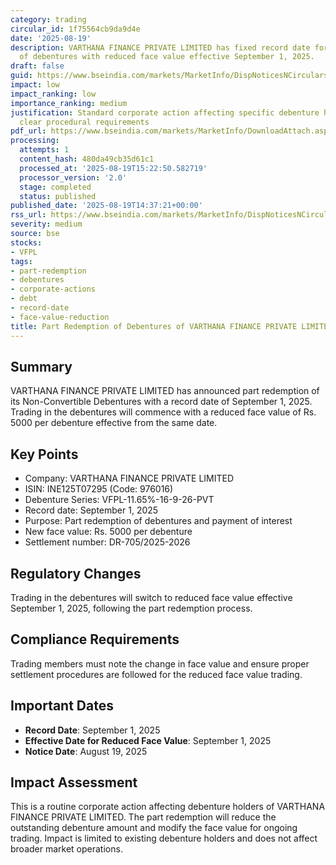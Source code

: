 ```yaml
---
category: trading
circular_id: 1f75564cb9da9d4e
date: '2025-08-19'
description: VARTHANA FINANCE PRIVATE LIMITED has fixed record date for part redemption
  of debentures with reduced face value effective September 1, 2025.
draft: false
guid: https://www.bseindia.com/markets/MarketInfo/DispNoticesNCirculars.aspx?Noticeid={1297D497-D179-40DA-8B98-4AC033E5B964}&noticeno=20250819-49&dt=08/19/2025&icount=49&totcount=52&flag=0
impact: low
impact_ranking: low
importance_ranking: medium
justification: Standard corporate action affecting specific debenture holders with
  clear procedural requirements
pdf_url: https://www.bseindia.com/markets/MarketInfo/DownloadAttach.aspx?id=20250819-49&attachedId=
processing:
  attempts: 1
  content_hash: 480da49cb35d61c1
  processed_at: '2025-08-19T15:22:50.582719'
  processor_version: '2.0'
  stage: completed
  status: published
published_date: '2025-08-19T14:37:21+00:00'
rss_url: https://www.bseindia.com/markets/MarketInfo/DispNoticesNCirculars.aspx?Noticeid={1297D497-D179-40DA-8B98-4AC033E5B964}&noticeno=20250819-49&dt=08/19/2025&icount=49&totcount=52&flag=0
severity: medium
source: bse
stocks:
- VFPL
tags:
- part-redemption
- debentures
- corporate-actions
- debt
- record-date
- face-value-reduction
title: Part Redemption of Debentures of VARTHANA FINANCE PRIVATE LIMITED
---
```


## Summary

VARTHANA FINANCE PRIVATE LIMITED has announced part redemption of its Non-Convertible Debentures with a record date of September 1, 2025. Trading in the debentures will commence with a reduced face value of Rs. 5000 per debenture effective from the same date.

## Key Points

- Company: VARTHANA FINANCE PRIVATE LIMITED
- ISIN: INE125T07295 (Code: 976016)
- Debenture Series: VFPL-11.65%-16-9-26-PVT
- Record date: September 1, 2025
- Purpose: Part redemption of debentures and payment of interest
- New face value: Rs. 5000 per debenture
- Settlement number: DR-705/2025-2026

## Regulatory Changes

Trading in the debentures will switch to reduced face value effective September 1, 2025, following the part redemption process.

## Compliance Requirements

Trading members must note the change in face value and ensure proper settlement procedures are followed for the reduced face value trading.

## Important Dates

- **Record Date**: September 1, 2025
- **Effective Date for Reduced Face Value**: September 1, 2025
- **Notice Date**: August 19, 2025

## Impact Assessment

This is a routine corporate action affecting debenture holders of VARTHANA FINANCE PRIVATE LIMITED. The part redemption will reduce the outstanding debenture amount and modify the face value for ongoing trading. Impact is limited to existing debenture holders and does not affect broader market operations.